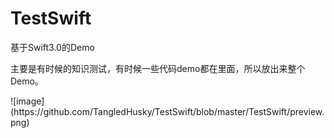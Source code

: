 # TestSwift
<p>基于Swift3.0的Demo</p>
<p>主要是有时候的知识测试，有时候一些代码demo都在里面，所以放出来整个Demo。</p>
![image](https://github.com/TangledHusky/TestSwift/blob/master/TestSwift/preview.png)

